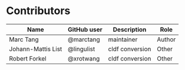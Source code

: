 # Contributors

Name | GitHub user | Description | Role
--- | --- | --- | ---
Marc Tang | @marctang | maintainer | Author
Johann-Mattis List | @lingulist | cldf conversion | Other
Robert Forkel | @xrotwang | cldf conversion | Other
